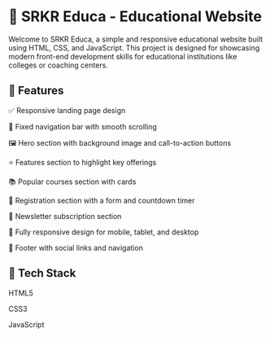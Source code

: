 # 📘 SRKR Educa - Educational Website

Welcome to SRKR Educa, a simple and responsive educational website built using HTML, CSS, and JavaScript. This project is designed for showcasing modern front-end development skills for educational institutions like colleges or coaching centers.

## 🚀 Features
✅ Responsive landing page design

🧭 Fixed navigation bar with smooth scrolling

🖼️ Hero section with background image and call-to-action buttons

⭐ Features section to highlight key offerings

📚 Popular courses section with cards

📝 Registration section with a form and countdown timer

📩 Newsletter subscription section

📱 Fully responsive design for mobile, tablet, and desktop

🦶 Footer with social links and navigation

## 🔧 Tech Stack

HTML5

CSS3

JavaScript 

